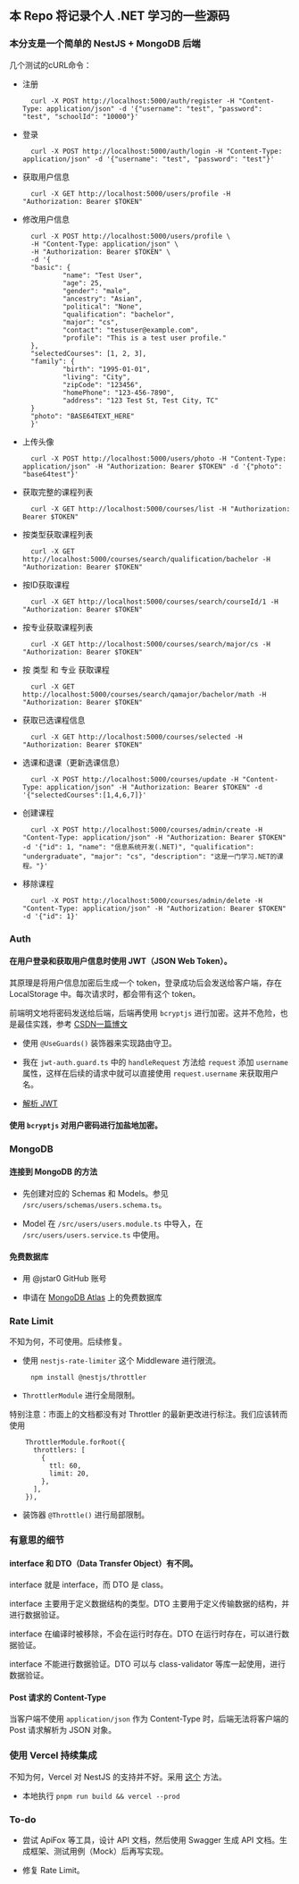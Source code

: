 ## 本 Repo 将记录个人 .NET 学习的一些源码

### 本分支是一个简单的 NestJS + MongoDB 后端

几个测试的cURL命令：

- 注册

        curl -X POST http://localhost:5000/auth/register -H "Content-Type: application/json" -d '{"username": "test", "password": "test", "schoolId": "10000"}'

- 登录

        curl -X POST http://localhost:5000/auth/login -H "Content-Type: application/json" -d '{"username": "test", "password": "test"}'

- 获取用户信息

        curl -X GET http://localhost:5000/users/profile -H "Authorization: Bearer $TOKEN"

- 修改用户信息

        curl -X POST http://localhost:5000/users/profile \
        -H "Content-Type: application/json" \
        -H "Authorization: Bearer $TOKEN" \
        -d '{
        "basic": {
                "name": "Test User",
                "age": 25,
                "gender": "male",
                "ancestry": "Asian",
                "political": "None",
                "qualification": "bachelor",
                "major": "cs",
                "contact": "testuser@example.com",
                "profile": "This is a test user profile."
        },
        "selectedCourses": [1, 2, 3],
        "family": {
                "birth": "1995-01-01",
                "living": "City",
                "zipCode": "123456",
                "homePhone": "123-456-7890",
                "address": "123 Test St, Test City, TC"
        }
        "photo": "BASE64TEXT_HERE"
        }'

- 上传头像

        curl -X POST http://localhost:5000/users/photo -H "Content-Type: application/json" -H "Authorization: Bearer $TOKEN" -d '{"photo": "base64test"}'

- 获取完整的课程列表

        curl -X GET http://localhost:5000/courses/list -H "Authorization: Bearer $TOKEN"

- 按类型获取课程列表

        curl -X GET http://localhost:5000/courses/search/qualification/bachelor -H "Authorization: Bearer $TOKEN"

- 按ID获取课程

        curl -X GET http://localhost:5000/courses/search/courseId/1 -H "Authorization: Bearer $TOKEN"

- 按专业获取课程列表

        curl -X GET http://localhost:5000/courses/search/major/cs -H "Authorization: Bearer $TOKEN"

- 按 类型 和 专业 获取课程

        curl -X GET http://localhost:5000/courses/search/qamajor/bachelor/math -H "Authorization: Bearer $TOKEN"

- 获取已选课程信息

        curl -X GET http://localhost:5000/courses/selected -H "Authorization: Bearer $TOKEN"

- 选课和退课（更新选课信息）

        curl -X POST http://localhost:5000/courses/update -H "Content-Type: application/json" -H "Authorization: Bearer $TOKEN" -d '{"selectedCourses":[1,4,6,7]}'

- 创建课程

        curl -X POST http://localhost:5000/courses/admin/create -H "Content-Type: application/json" -H "Authorization: Bearer $TOKEN" -d '{"id": 1, "name": "信息系统开发(.NET)", "qualification": "undergraduate", "major": "cs", "description": "这是一门学习.NET的课程。"}'

- 移除课程

        curl -X POST http://localhost:5000/courses/admin/delete -H "Content-Type: application/json" -H "Authorization: Bearer $TOKEN" -d '{"id": 1}'


### Auth

#### 在用户登录和获取用户信息时使用 JWT（JSON Web Token）。

其原理是将用户信息加密后生成一个 token，登录成功后会发送给客户端，存在 LocalStorage 中。每次请求时，都会带有这个 token。

前端明文地将密码发送给后端，后端再使用 `bcryptjs` 进行加密。这并不危险，也是最佳实践，参考 [CSDN一篇博文](https://blog.csdn.net/sinat_34820292/article/details/113750467)

- 使用 `@UseGuards()` 装饰器来实现路由守卫。

- 我在 `jwt-auth.guard.ts` 中的 `handleRequest` 方法给 `request` 添加 `username` 属性，这样在后续的请求中就可以直接使用 `request.username` 来获取用户名。

- [解析 JWT](https://jwt.io/)

#### 使用 `bcryptjs` 对用户密码进行加盐地加密。

### MongoDB

#### 连接到 MongoDB 的方法

- 先创建对应的 Schemas 和 Models。参见 `/src/users/schemas/users.schema.ts`。

- Model 在 `/src/users/users.module.ts` 中导入，在 `/src/users/users.service.ts` 中使用。

#### 免费数据库

- 用 @jstar0 GitHub 账号

- 申请在 [MongoDB Atlas](cloud.mongodb.com) 上的免费数据库

### Rate Limit

不知为何，不可使用。后续修复。

- 使用 `nestjs-rate-limiter` 这个 Middleware 进行限流。

        npm install @nestjs/throttler

- `ThrottlerModule` 进行全局限制。

特别注意：市面上的文档都没有对 Throttler 的最新更改进行标注。我们应该转而使用

```
    ThrottlerModule.forRoot({
      throttlers: [
        {
          ttl: 60,
          limit: 20,
        },
      ],
    }),
```

- 装饰器 `@Throttle()` 进行局部限制。

### 有意思的细节

#### interface 和 DTO（Data Transfer Object）有不同。

interface 就是 interface，而 DTO 是 class。

interface 主要用于定义数据结构的类型。DTO 主要用于定义传输数据的结构，并进行数据验证。

interface 在编译时被移除，不会在运行时存在。DTO 在运行时存在，可以进行数据验证。

interface 不能进行数据验证。DTO 可以与 class-validator 等库一起使用，进行数据验证。

#### Post 请求的 Content-Type

当客户端不使用 `application/json` 作为 Content-Type 时，后端无法将客户端的 Post 请求解析为 JSON 对象。

### 使用 Vercel 持续集成

不知为何，Vercel 对 NestJS 的支持并不好。采用 [这个](https://www.technog.com.br/blog/tips-and-tricks/how-to-deploy-a-nestjs-app-for-free-on-vercel/) 方法。

- 本地执行 `pnpm run build && vercel --prod`

### To-do

- 尝试 ApiFox 等工具，设计 API 文档，然后使用 Swagger 生成 API 文档。生成框架、测试用例（Mock）后再写实现。

- 修复 Rate Limit。